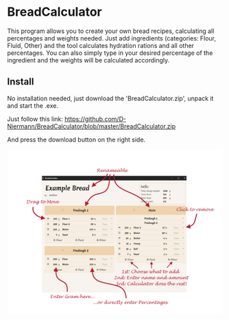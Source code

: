 # BreadCalculator

This program allows you to create your own bread recipes, calculating all percentages and weights needed. Just add ingredients (categories: Flour, Fluid, Other) and the tool calculates hydration rations and all other percentages. You can also simply type in your desired percentage of the ingredient and the weights will be calculated accordingly. 

## Install

No installation needed, just download the 'BreadCalculator.zip', unpack it and start the .exe.

Just follow this link: https://github.com/D-Niermann/BreadCalculator/blob/master/BreadCalculator.zip

And press the download button on the right side.


![alt text](https://github.com/D-Niermann/BreadCalculator/blob/master/Images/TutImg.png)
